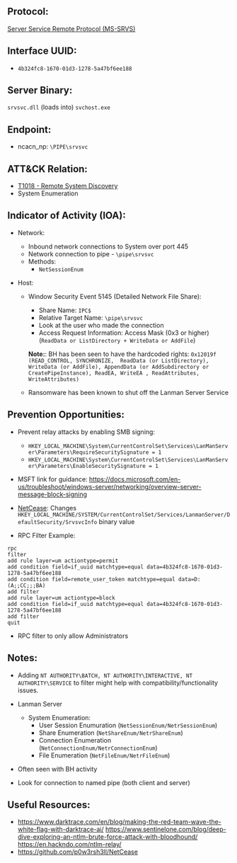 ## Protocol:
[Server Service Remote Protocol (MS-SRVS)](https://docs.microsoft.com/en-us/openspecs/windows_protocols/ms-srvs/accf23b0-0f57-441c-9185-43041f1b0ee9)

## Interface UUID: 
* `4b324fc8-1670-01d3-1278-5a47bf6ee188`

## Server Binary: 
`srvsvc.dll` (loads into) `svchost.exe`

## Endpoint:
* ncacn_np: `\PIPE\srvsvc`

## ATT&CK Relation:
* [T1018 - Remote System Discovery](https://attack.mitre.org/techniques/T1018/)
* System Enumeration


## Indicator of Activity (IOA):
* Network: 
  * Inbound network connections to System over port 445
  * Network connection to pipe - `\pipe\srvsvc`
  * Methods: 
    * `NetSessionEnum`

* Host: 

  * Window Security Event 5145 (Detailed Network File Share):
    * Share Name: `IPC$ `
    *  Relative Target Name: `\pipe\srvsvc`
    * Look at the user who made the connection  
    * Access Request Information: Access Mask (0x3 or higher) (`ReadData or ListDirectory + WriteData or AddFile`)
  
    **Note:**: BH has been seen to have the hardcoded rights: `0x12019f (READ_CONTROL, SYNCHRONIZE,  ReadData (or ListDirectory), WriteData (or AddFile), AppendData (or AddSubdirectory or CreatePipeInstance), ReadEA, WriteEA , ReadAttributes, WriteAttributes)`

  * Ransomware has been known to shut off the Lanman Server Service


## Prevention Opportunities: 
* Prevent relay attacks by enabling SMB signing: 
  * `HKEY_LOCAL_MACHINE\System\CurrentControlSet\Services\LanManServer\Parameters\RequireSecuritySignature = 1`
  * `HKEY_LOCAL_MACHINE\System\CurrentControlSet\Services\LanManServer\Parameters\EnableSecuritySignature = 1`

* MSFT link for guidance: https://docs.microsoft.com/en-us/troubleshoot/windows-server/networking/overview-server-message-block-signing

* [NetCease](https://github.com/p0w3rsh3ll/NetCease): Changes `HKEY_LOCAL_MACHINE/SYSTEM/CurrentControlSet/Services/LanmanServer/DefaultSecurity/SrvsvcInfo` binary value

* RPC Filter Example:
``` 
rpc
filter
add rule layer=um actiontype=permit
add condition field=if_uuid matchtype=equal data=4b324fc8-1670-01d3-1278-5a47bf6ee188
add condition field=remote_user_token matchtype=equal data=D:(A;;CC;;;BA)
add filter
add rule layer=um actiontype=block
add condition field=if_uuid matchtype=equal data=4b324fc8-1670-01d3-1278-5a47bf6ee188
add filter
quit
```

* RPC filter to only allow Administrators

## Notes: 
* Adding `NT AUTHORITY\BATCH, NT AUTHORITY\INTERACTIVE, NT AUTHORITY\SERVICE` to filter might help with compatibility/functionality issues. 
* Lanman Server
  * System Enumeration: 
    * User Session Enumuration (`NetSessionEnum/NetrSessionEnum`)
    * Share Enumeration (`NetShareEnum/NetrShareEnum`)
    * Connection Enumeration (`NetConnectionEnum/NetrConnectionEnum`)
    * File Enumeration (`NetFileEnum/NetrFileEnum`)
  
* Often seen with BH activity
* Look for connection to named pipe (both client and server)


## Useful Resources: 
* https://www.darktrace.com/en/blog/making-the-red-team-wave-the-white-flag-with-darktrace-ai/ https://www.sentinelone.com/blog/deep-dive-exploring-an-ntlm-brute-force-attack-with-bloodhound/ https://en.hackndo.com/ntlm-relay/
*  https://github.com/p0w3rsh3ll/NetCease
